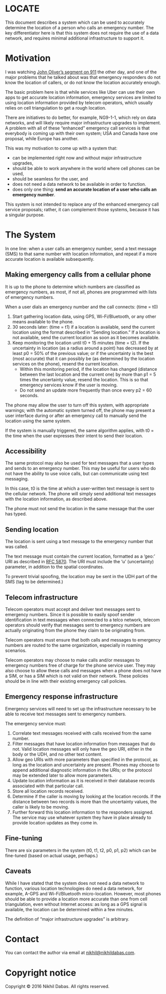 LOCATE
======

This document describes a system which can be used to accurately
determine the location of a person who calls an emergency number. The
key differentiator here is that this system does not require the use of
a data network, and requires minimal additional infrastructure to
support it.

Motivation
==========

I was watching [John Oliver’s segment on
911](https://www.youtube.com/watch?v=A-XlyB_QQYs) the other day, and one
of the major problems that he talked about was that emergency responders
do not know the location of callers, or do not know the location
accurately enough.

The basic problem here is that while services like Uber can use their
own apps to get accurate location information, emergency services are
limited to using location information provided by telecom operators,
which usually relies on cell triangulation to get a rough location.

There are initiatives to do better, for example, NG9-1-1, which rely on
data networks, and will likely require major infrastructure upgrades to
implement. A problem with all of these “enhanced” emergency call
services is that everybody is coming up with their own system; USA and
Canada have one proposal, while Europe has another.

This was my motivation to come up with a system that:

-   can be implemented right now and without major infrastructure
    upgrades,
-   should be able to work anywhere in the world where cell phones can
    be used,
-   should be seamless for the user, and
-   does not need a data network to be available in order to function.
-   does only one thing: **send an accurate location of a user who calls
    an emergency number**.

This system is not intended to replace any of the enhanced emergency
call service proposals; rather, it can complement those systems, because
it has a singular purpose.

The System
==========

In one line: when a user calls an emergency number, send a text message
(SMS) to that same number with location information, and repeat if a
more accurate location is available subsequently.

Making emergency calls from a cellular phone
--------------------------------------------

It is up to the phone to determine which numbers are classified as
emergency numbers, as most, if not all, phones are programmed with lists
of emergency numbers.

When a user dials an emergency number and the call connects: (time = t0)

1.  Start gathering location data, using GPS, Wi-Fi/Bluetooth, or any
    other means available to the phone.
2.  30 seconds later: (time = t1) if a location is available, send the
    current location using the format described in “Sending location.”
    If a location is not available, send the current location as soon as
    it becomes available.
3.  Keep monitoring the location until t0 + 15 minutes (time = t2). If
    the uncertainty in location (as a radius around a point) has
    decreased by at least p0 = 50% of the previous value; or if the
    uncertainty is the best (most accurate) that it can possibly be (as
    determined by the location services on the phone), resend the
    current location.
    *   Within this monitoring period, if the location has changed
        (distance between the last location and the current one) by more
        than p1 = 5 times the uncertainty value, resend the location.
        This is so that emergency services know if the user is moving.
    *   Do not send an update more frequently than once every p2 =
        60 seconds.

The phone may allow the user to turn off this system, with appropriate
warnings; with the automatic system turned off, the phone may present a
user interface during or after an emergency call to manually send the
location using the same system.

If the system is manually triggered, the same algorithm applies, with t0
= the time when the user expresses their intent to send their location.

Accessibility
-------------

The same protocol may also be used for text messages that a user types
and sends to an emergency number. This may be useful for users who do
not have the ability to use voice calls, but can communicate using text
messaging.

In this case, t0 is the time at which a user-written text message is
sent to the cellular network. The phone will simply send additional text
messages with the location information, as described above.

The phone must not send the location in the same message that the user
has typed.

Sending location
----------------

The location is sent using a text message to the emergency number that
was called.

The text message must contain the current location, formatted as a
‘geo:’ URI as described in [RFC
5870](https://tools.ietf.org/html/rfc5870). The URI must include the ‘u’
(uncertainty) parameter, in addition to the spatial coordinates.

To prevent trivial spoofing, the location may be sent in the UDH part of
the SMS (tag to be determined.)

Telecom infrastructure
----------------------

Telecom operators must accept and deliver text messages sent to
emergency numbers. Since it is possible to easily spoof sender
identification in text messages when connected to a telco network,
telecom operators should verify that messages sent to emergency numbers
are actually originating from the phone they claim to be originating
from.

Telecom operators must ensure that both calls and messages to emergency
numbers are routed to the same organization, especially in roaming
scenarios.

Telecom operators may choose to make calls and/or messages to emergency
numbers free of charge for the phone service user. They may also choose
to allow these calls and messages when a phone does not have a SIM, or
has a SIM which is not valid on their network. These policies should be
in line with their existing emergency call policies.

Emergency response infrastructure
---------------------------------

Emergency services will need to set up the infrastructure necessary to
be able to receive text messages sent to emergency numbers.

The emergency service must:

1.  Correlate text messages received with calls received from the
    same number.
2.  Filter messages that have location information from messages that
    do not. Valid location messages will only have the geo URI, either
    in the body or the UDH, and no other text content.
3.  Allow geo URIs with more parameters than specified in the protocol,
    as long as the location and uncertainty are present. Phones may
    choose to append additional diagnostic information in the URIs; or
    the protocol may be extended later to allow more parameters.
4.  Update location information as it is received in their database
    records associated with that particular call.
5.  Store all location records received.
6.  Determine if the caller is moving by looking at the
    location records. If the distance between two records is more than
    the uncertainty values, the caller is likely to be moving.
7.  Further forward this location information to the
    responders assigned. The service may use whatever system they have
    in place already to provide location updates as they come in.

Fine-tuning
-----------

There are six parameters in the system (t0, t1, t2, p0, p1, p2) which
can be fine-tuned (based on actual usage, perhaps.)

Caveats
-------

While I have stated that the system does not need a data network to
function, various location technologies do need a data network, for
example, A-GPS and Wi-Fi/Bluetooth micro-location. However, most phones
should be able to provide a location more accurate than one from cell
triangulation, even without Internet access: as long as a GPS signal is
available, the location can be determined within a few minutes.

The definition of “major infrastructure upgrades” is arbitrary.

Contact
=======

You can contact the author via email at <nikhil@nikhildabas.com>.

Copyright notice
================

Copyright © 2016 Nikhil Dabas. All rights reserved.
